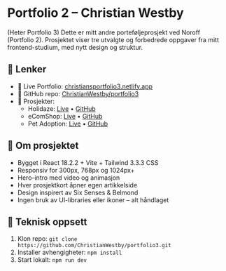# Portfolio 2 – Christian Westby
 (Heter Portfolio 3)
Dette er mitt andre porteføljeprosjekt ved Noroff (Portfolio 2). 
Prosjektet viser tre utvalgte og forbedrede oppgaver fra mitt frontend-studium, med nytt design og struktur.

## 🔗 Lenker

- 🎯 Live Portfolio: [christiansportfolio3.netlify.app](https://christiansportfolio3.netlify.app)
- 📂 GitHub repo: [ChristianWestby/portfolio3](https://github.com/ChristianWestby/portfolio3)
- 📁 Prosjekter:
  - Holidaze: [Live](https://holidaze-christian.netlify.app) • [GitHub](https://github.com/ChristianWestby/holidaze-christian)
  - eComShop: [Live](https://tiny-beijinho-ef8822.netlify.app) • [GitHub](https://github.com/ChristianWestby/ecom-js-frontend)
  - Pet Adoption: [Live](https://delicate-empanada-a9f173.netlify.app) • [GitHub](https://github.com/ChristianWestby/pet-adoption-exam)

## 🧠 Om prosjektet

- Bygget i React 18.2.2 + Vite + Tailwind 3.3.3 CSS
- Responsiv for 300px, 768px og 1024px+
- Hero-intro med video og animasjon
- Hver prosjektkort åpner egen artikkelside
- Design inspirert av Six Senses & Belmond
- Ingen bruk av UI-libraries eller ikoner – alt håndlaget


## 🚀 Teknisk oppsett

1. Klon repo: `git clone https://github.com/ChristianWestby/portfolio3.git`
2. Installer avhengigheter: `npm install`
3. Start lokalt: `npm run dev`